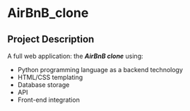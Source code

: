 # AirBnB_clone
## Project Description
A full web application: the ***AirBnB clone*** using:
- Python programming language as a backend technology
- HTML/CSS templating
- Database storage
- API
- Front-end integration
